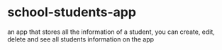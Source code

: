 # school-students-app
an app that stores all the information of a student, you can create, edit, delete and see all students information on the app
